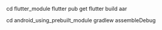 cd flutter_module
flutter pub get
flutter build aar

cd android_using_prebuilt_module
gradlew assembleDebug